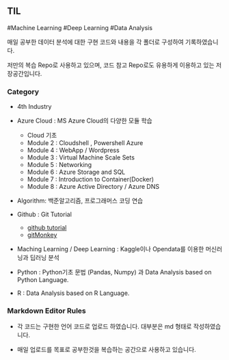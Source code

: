 ## TIL

#Machine Learning #Deep Learning #Data Analysis

매일 공부한 데이터 분석에 대한 구현 코드와 내용을 각 폴더로 구성하여 기록하였습니다. 

저만의 복습 Repo로 사용하고 있으며,  코드 참고 Repo로도 유용하게 이용하고 있는 저장공간입니다. 



### Category

* 4th Industry 

* Azure Cloud : MS Azure Cloud의 다양한 모듈 학습 

  * Cloud 기초
  * Module 2 : Cloudshell , Powershell Azure
  * Module 4  : WebApp / Wordpress
  * Module 3 : Virtual Machine Scale Sets
  * Module 5 : Networking
  * Module 6 : Azure Storage and SQL
  * Module 7 : Introduction to Container(Docker)
  * Module 8 : Azure Active Directory  / Azure DNS

* Algorithm: 백준알고리즘, 프로그래머스 코딩 연습

* Github : Git Tutorial 

  * [github tutorial](https://guides.github.com/)
  * [gitMonkey](https://backlog.com/git-tutorial/kr/)

* Maching Learning / Deep Learning : Kaggle이나 Opendata를 이용한  머신러닝과 딥러닝 분석

* Python : Python기초 문법 (Pandas, Numpy) 과  Data Analysis based on Python Language.

* R : Data Analysis based on R Language.

  

 ### Markdown Editor Rules

* 각 코드는 구현한 언어 코드로 업로드 하였습니다. 대부분은 md 형태로 작성하였습니다. 

* 매일 업로드를 목표로 공부한것을 복습하는 공간으로 사용하고 있습니다. 

  